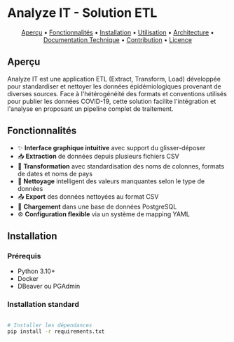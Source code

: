 # Analyze IT - Solution ETL

<p align="center">
  <a href="#aperçu">Aperçu</a> •
  <a href="#fonctionnalités">Fonctionnalités</a> •
  <a href="#installation">Installation</a> •
  <a href="#utilisation">Utilisation</a> •
  <a href="#architecture">Architecture</a> •
  <a href="#documentation-technique">Documentation Technique</a> •
  <a href="#contribution">Contribution</a> •
  <a href="#licence">Licence</a>
</p>

## Aperçu

Analyze IT est une application ETL (Extract, Transform, Load) développée pour standardiser et nettoyer les données épidémiologiques provenant de diverses sources. Face à l'hétérogénéité des formats et conventions utilisés pour publier les données COVID-19, cette solution facilite l'intégration et l'analyse en proposant un pipeline complet de traitement.

## Fonctionnalités

- ✨ **Interface graphique intuitive** avec support du glisser-déposer
- 📥 **Extraction** de données depuis plusieurs fichiers CSV
- 🔄 **Transformation** avec standardisation des noms de colonnes, formats de dates et noms de pays
- 🧹 **Nettoyage** intelligent des valeurs manquantes selon le type de données
- 📤 **Export** des données nettoyées au format CSV
- 💾 **Chargement** dans une base de données PostgreSQL
- ⚙️ **Configuration flexible** via un système de mapping YAML

## Installation

### Prérequis

- Python 3.10+
- Docker
- DBeaver ou PGAdmin

### Installation standard

```bash

# Installer les dépendances
pip install -r requirements.txt